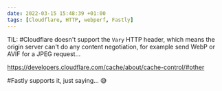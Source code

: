 ```yaml
---
date: 2022-03-15 15:48:39 +01:00
tags: [Cloudflare, HTTP, webperf, Fastly]
---
```


TIL: #Cloudflare doesn't support the `Vary` HTTP header, which means the origin server can't do any content negotiation, for example send WebP or AVIF for a JPEG request…

<https://developers.cloudflare.com/cache/about/cache-control/#other>

#Fastly supports it, just saying… 😅
